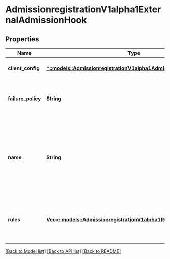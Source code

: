 # AdmissionregistrationV1alpha1ExternalAdmissionHook

## Properties
Name | Type | Description | Notes
------------ | ------------- | ------------- | -------------
**client_config** | [***::models::AdmissionregistrationV1alpha1AdmissionHookClientConfig**](io.k8s.kubernetes.pkg.apis.admissionregistration.v1alpha1.AdmissionHookClientConfig.md) | ClientConfig defines how to communicate with the hook. Required | [default to null]
**failure_policy** | **String** | FailurePolicy defines how unrecognized errors from the admission endpoint are handled - allowed values are Ignore or Fail. Defaults to Ignore. | [optional] [default to null]
**name** | **String** | The name of the external admission webhook. Name should be fully qualified, e.g., imagepolicy.kubernetes.io, where \&quot;imagepolicy\&quot; is the name of the webhook, and kubernetes.io is the name of the organization. Required. | [default to null]
**rules** | [**Vec<::models::AdmissionregistrationV1alpha1RuleWithOperations>**](io.k8s.kubernetes.pkg.apis.admissionregistration.v1alpha1.RuleWithOperations.md) | Rules describes what operations on what resources/subresources the webhook cares about. The webhook cares about an operation if it matches _any_ Rule. | [optional] [default to null]

[[Back to Model list]](../README.md#documentation-for-models) [[Back to API list]](../README.md#documentation-for-api-endpoints) [[Back to README]](../README.md)


